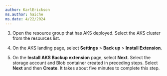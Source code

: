 ```yaml
---
author: KarlErickson
ms.author: haiche
ms.date: 4/22/2024
---
```


3. Open the resource group that has AKS deployed. Select the AKS cluster from the resources list.

1. On the AKS landing page, select **Settings** > **Back up** > **Install Extension**.

1. On the **Install AKS Backup extension** page, select **Next**. Select the storage account and Blob container created in preceding steps. Select **Next** and then **Create**. It takes about five minutes to complete this step.

